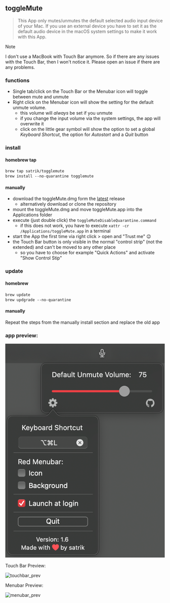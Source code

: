 ## toggleMute

> This App only mutes/unmutes the default selected audio input device of your Mac. If you use an external device you have to set it as the default audio device in the macOS system settings to make it work with this App.

> [!NOTE]
> I don't use a MacBook with Touch Bar anymore. So if there are any issues with the Touch Bar, then I won't notice it. Please open an issue if there are any problems.

### functions
- Single tab/click on the Touch Bar or the Menubar icon will toggle between mute and unmute
- Right click on the Menubar icon will show the setting for the default unmute volume. 
   - this volume will _always_ be set if you unmute
   - if you change the input volume via the system settings, the app will overwrite it
   - click on the little gear symbol will show the option to set a global _Keyboard Shortcut_, the option for _Autostart_ and a _Quit_ button

### install
#### homebrew tap

```shell
brew tap satrik/togglemute
brew install --no-quarantine togglemute
```

#### manually

- download the toggleMute.dmg form the [latest](https://github.com/satrik/toggleMute/releases/latest) release
   - alternatively download or clone the repository
- mount the toggleMute.dmg and move toggleMute.app into the Applications folder
- execute (just double click) the `toggleMuteDisableQuarantine.command`
   - if this does not work, you have to execute `xattr -cr /Applications/toggleMute.app` in a terminal
- start the App the first time via right click > open and "Trust me" :wink:
- the Touch Bar button is only visible in the normal "control strip" (not the extended) and can't be moved to any other place
   - so you have to choose for example "Quick Actions" and activate "Show Control Stip"

### update
#### homebrew

```shell
brew update
brew updgrade --no-quarantine
```

#### manually 
Repeat the steps from the manually install section and replace the old app

### app preview:

![app_prev](img/app_prev.png)

Touch Bar Preview:

![touchbar_prev](img/touchbar_prev.png)

Menubar Preview:

![menubar_prev](img/menubar_prev.png)

